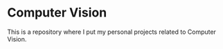 # Computer Vision
 
This is a repository where I put my personal projects related to Computer Vision.
